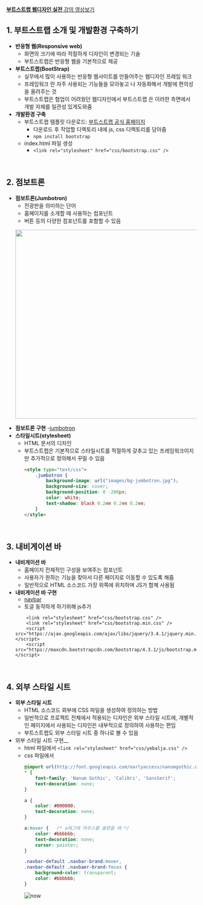 [__부트스트랩 웹디자인 실전__ 강의 영상보기](https://www.youtube.com/watch?v=_Wd5AW2kV_4&list=PLRx0vPvlEmdAZ-wT8pwVJn5GBp5a5aVGy)

## 1. 부트스트랩 소개 및 개발환경 구축하기
- __반응형 웹(Responsive web)__
    - 화면의 크기에 따라 적절하게 디자인이 변경되는 기술
    - 부트스트랩은 반응형 웹을 기본적으로 제공
- __부트스트랩(BootStrap)__
  - 실무에서 많이 사용하는 반응형 웹사이트를 만들어주는 웹디자인 프레임 워크
  - 프레임워크 란 자주 사용되는 기능들을 모아놓고 나 자동화해서 개발에 편의성을 올려주는 것
  - 부트스트랩은 협업이 어려웠던 웹디자인에서 부트스트랩 은 이러한 측면에서 개발 자체를 일관성 있게도와줌
- __개발환경 구축__
    - 부트스트랩 템플릿 다운로드: [부트스트랩 공식 홈페이지](http://getbootstrap.com/)
        - 다운로드 후 작업할 디렉토리 내에 js, css 디렉토리를 담아줌
        - `npm install bootstrap`
    - index.html 파일 생성
        - `<link rel="stylesheet" href="css/bootstrap.css" />`
<br>

## 2. 점보트론
- __점보트론(Jumbotron)__
    - 전광판을 의미하는 단어
    - 홈페이지를 소개할 때 사용하는 컴포넌트
    - 버튼 등의 다양한 컴포넌트를 포함할 수 있음
    <p><img src="https://user-images.githubusercontent.com/60066472/85017035-c5888480-b1a5-11ea-9954-e8d137f23fd9.PNG" width="500"></p>
- __점보트론 구현__
    -[jumbotron](https://getbootstrap.com/docs/4.1/components/jumbotron/)
- __스타일시트(stylesheet)__
    - HTML 문서의 디자인
    - 부트스트랩은 기본적으로 스타일시트를 적절하게 갖추고 있는 프레임워크이지만 추가적으로 정의해서 꾸밀 수 있음
        ```html
        <style type="text/css">
            .jumbotron {
                background-image: url("images/bg-jumbotron.jpg");
                background-size: cover;
                background-position: 0 -280px;
                color: white;
                text-shadow: black 0.2em 0.2em 0.2em;
            }
        </style>
        ```
<br>

## 3. 내비게이션 바
- __내비게이션 바__
    - 홈페이지 전체적인 구성을 보여주는 컴포넌트
    - 사용자가 원하는 기능을 찾아서 다른 페이지로 이동할 수 있도록 해줌
    - 일반적으로 HTML 소스코드 가장 위쪽에 위치하며 JS가 함께 사용됨
- __내비게이션 바 구현__
    - [navbar](https://getbootstrap.com/docs/4.1/components/navbar/#supported-content)
    - 토글 동작하게 하기위해 js추가
    ````
        <link rel="stylesheet" href="css/bootstrap.css" />
        <link rel="stylesheet" href="css/bootstrap.min.css" />
        <script src="https://ajax.googleapis.com/ajax/libs/jquery/3.4.1/jquery.min.js"></script>
        <script src="https://maxcdn.bootstrapcdn.com/bootstrap/4.3.1/js/bootstrap.min.js"></script>
    ````
<br>

## 4. 외부 스타일 시트
- __외부 스타일 시트__
    - HTML 소스코드 외부에 CSS 파일을 생성하여 정의하는 방법
    - 일반적으로 프로젝트 전체에서 적용되는 디자인은 외부 스타일 시트에, 개별적인 페이지에서 사용되는 디자인은 내부적으로 정의하여 사용하는 편임
    - 부트스트랩도 외부 스타일 시트 중 하나로 볼 수 있음
- 외부 스타일 시트 구현__
    - html 파일에서
        `<link rel="stylesheet" href="css/yebalja.css" />`
    - css 파일에서
        ```css
        @import url(http://font.googleapis.com/earlyaccess/nanumgothic.css);
        * {
            font-family: 'Nanum Gothic', 'Calibri', 'SansSerif';
            text-decoration: none;
        }

        a {
            color: #000000;
            text-decoration: none;
        }

        a:hover {   /* a태그에 마우스를 올렸을 때 */
            color: #bbbbbb;
            text-decoration: none;
            cursor: pointer;
        }
        
        .navbar-default .navbar-brand:hover,
        .navbar-default .navbaer-brand:focus {
            background-color: transparent;
            color: #bbbbbb;
        }
        ```
        ![now](https://user-images.githubusercontent.com/60066472/85025733-bc51e480-b1b2-11ea-9f2d-1715c0fd26c1.PNG)
<br>
